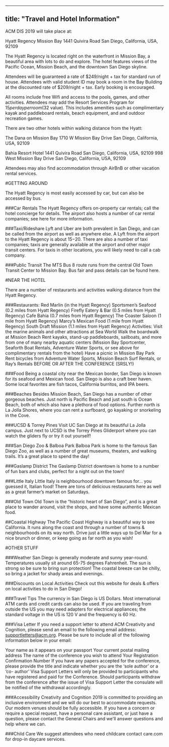 
---
title: "Travel and Hotel Information"
---

ACM DIS 2019 will take place at: 

Hyatt Regency Mission Bay
1441 Quivira Road
San Diego, California, USA, 92109

The Hyatt Regency is located right on the waterfront in Mission Bay, a beautiful area with lots to do and explore. The hotel features views of the Pacific Ocean, Mission Beach, and the downtown San Diego skyline.

Attendees will be guaranteed a rate of $249/night + tax for standard run of house. Attendees with valid student ID may book a room in the Bay Building at the discounted rate of $209/night + tax. Early booking is encouraged.

All rooms include free Wifi and access to the pools, games, and other activities. Attendees may add the Resort Services Program for $15 per day per room ($32 value). This includes amenities such as complimentary kayak and paddleboard rentals, beach equipment, and and outdoor recreation games.

There are two other hotels within walking distance from the Hyatt:

The Dana on Mission Bay
1710 W Mission Bay Drive
San Diego, California, USA, 92109

Bahia Resort Hotel
1441 Quivira Road
San Diego, California, USA, 92109
998 West Mission Bay Drive
San Diego, California, USA, 92109

Attendees may also find accommodation through AirBnB or other vacation rental services.

#GETTING AROUND

The Hyatt Regency is most easily accessed by car, but can also be accessed by bus.

###Car Rentals
The Hyatt Regency offers on-property car rentals; call the hotel concierge for details. The airport also hosts a number of car rental companies; see here for more information.

###Taxi/Rideshare
Lyft and Uber are both prevalent in San Diego, and can be called from the airport as well as anywhere else. A Lyft from the airport to the Hyatt Regency is about $15-$20. There are also a number of taxi companies; taxis are generally available at the airport and other major transit centers. For taxis in other locations, you will likely need to call a cab company.

###Public Transit
The MTS Bus 8 route runs from the central Old Town Transit Center to Mission Bay. Bus fair and pass details can be found here.

#NEAR THE HOTEL

There are a number of restaurants and activities walking distance from the Hyatt Regency.

###Restaurants:
Red Marlin (in the Hyatt Regency)
Sportsmen’s Seafood (0.2 miles from Hyatt Regency)
Firefly Eatery & Bar (0.5 miles from Hyatt Regency)
Cafe Bahia (0.7 miles from Hyatt Regency)
The Coaster Saloon (1 mile from Hyatt Regency)
Marcy’s Mexican Food (1 mile from Hyatt Regency)
South Draft Mission (1.1 miles from Hyatt Regency)
Activities:
Visit the marine animals and other attractions at Sea World
Walk the boardwalk at Mission Beach
Rent kayaks, stand-up paddleboards, sailboats, and more from one of many nearby aquatic centers (Mission Bay Sportcenter, Seaforth Boat Rentals, Adventure Water Sports, or see above for complimentary rentals from the hotel)
Have a picnic in Mission Bay Park
Rent bicycles from Adventure Water Sports, Mission Beach Surf Rentals, or Ray’s Rentals
BEFORE OR AFTER THE CONFERENCE (SRSLY!)

###Food
Being a coastal city near the Mexican border, San Diego is known for its seafood and Mexican food. San Diego is also a craft beer haven. Some local favorites are fish tacos, California burritos, and IPA beers.

###Beaches
Besides Mission Beach, San Diego has a number of other gorgeous beaches. Just north is Pacific Beach and just south is Ocean Beach, both of which also have a plethora of food options. Further north is La Jolla Shores, where you can rent a surfboard, go kayaking or snorkeling in the Cove.

###UCSD & Torrey Pines
Visit UC San Diego at its beautiful La Jolla campus. Just next to UCSD is the Torrey Pines Gliderport where you can watch the gliders fly or try it out yourself!

###San Diego Zoo & Balboa Park
Balboa Park is home to the famous San Diego Zoo, as well as a number of great museums, theaters, and walking trails. It’s a great place to spend the day!

###Gaslamp District
The Gaslamp District downtown is home to a number of fun bars and clubs, perfect for a night out on the town!

###Little Italy
Little Italy is neighbourhood downtown famous for… you guessed it, Italian food! There are tons of delicious restaurants here as well as a great farmer’s market on Saturdays.

###Old Town
Old Town is the “historic heart of San Diego”, and is a great place to wander around, visit the shops, and have some authentic Mexican food.

##Coastal Highway
The Pacific Coast Highway is a beautiful way to see California. It runs along the coast and through a number of towns & neighbourhoods on its way north. Drive just a little ways up to Del Mar for a nice brunch or dinner, or keep going as far north as you wish!

#OTHER STUFF

###Weather
San Diego is generally moderate and sunny year-round. Temperatures usually sit around 65-75 degrees Fahrenheit. The sun is strong so be sure to bring sun protection! The coastal breeze can be chilly, so bring a jacket for shady areas and evenings.

###Discounts on Local Activities
Check out this website for deals & offers on local activities to do in San Diego!

###Travel Tips
The currency in San Diego is US Dollars. Most international ATM cards and credit cards can also be used. If you are traveling from outside the US you may need adapters for electrical appliances; the standard voltage in the US is 120 V and the frequency is 60 Hz.

###Visa Letter
If you need a support letter to attend ACM Creativity and Cognition, please send an email to the following email address: supportletters@acm.org. Please be sure to include all of the following information below in your email:

Your name as it appears on your passport
Your current postal mailing address
The name of the conference you wish to attend
Your Registration Confirmation Number
If you have any papers accepted for the conference, please provide the title and indicate whether you are the ‘sole author’ or a ‘co- author’
Visa Support Letters will only be provided to participants who have registered and paid for the Conference. Should participants withdraw from the conference after the issue of Visa Support Letter the consulate will be notified of the withdrawal accordingly.

###Accessibility
Creativity and Cognition 2019 is committed to providing an inclusive environment and we will do our best to accommodate requests. Our modern venues should be fully accessible. If you have a concern or require a special request, have a personal care assistant, or just have a question, please contact the General Chairs and we'll answer questions and help where we can.

###Child Care
We suggest attendees who need childcare contact care.com for drop-in daycare services.

